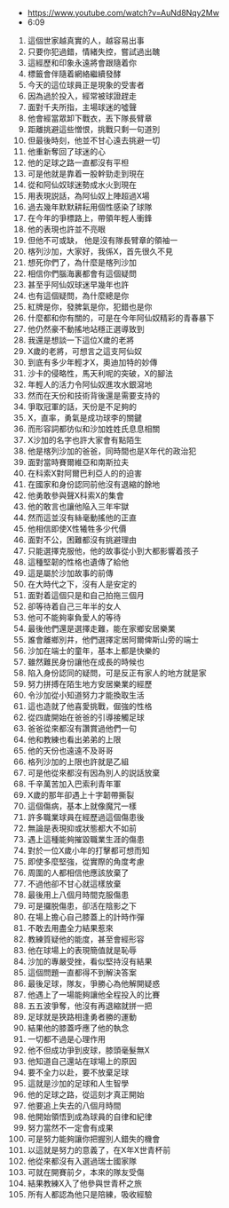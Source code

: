 - https://www.youtube.com/watch?v=AuNd8Nqy2Mw
- 6:09

1. 這個世家越真實的人，越容易出事
1. 只要你犯過錯，情緒失控，嘗試過出醜
1. 這經歷和印象永遠將會跟隨着你
1. 標籤會伴隨着網絡繼續發酵
1. 今天的這位球員正是現象的受害者
1. 因為過於投入，經常被球證趕走
1. 面對千夫所指，主場球迷的噓聲
1. 他會經當眾卸下戰衣，丟下隊長臂章
1. 距離挑避這些憎恨，挑戰只剩一句道別
1. 但最後時刻，他並不甘心遠去挑避一切
1. 他重新奪回了球迷的心
1. 他的足球之路一直都沒有平柦
1. 可是他就是靠着一股幹勁走到現在
1. 從和阿仙奴球迷勢成水火到現在
1. 用表現説話，為阿仙奴上陣超過X場
1. 過去幾年默默耕耘用個性感染了球隊
1. 在今年的爭標路上，帶領年輕人衝鋒
1. 他的表現也許並不亮眼
1. 但他不可或缺， 他是沒有隊長臂章的領袖一
1. 楁列沙加，大家好，我係X，首先很久不見
1. 想死你們了，為什麼是楁列沙加
1. 相信你們腦海裏都會有這個疑問
1. 甚至乎阿仙奴球迷早幾年也許
1. 也有這個疑問，為什麼總是你
1. 紅牌是你，發脾氣是你，犯錯也是你
1. 什麼都和你有關的，可是在今年阿仙奴精彩的青春暴下
1. 他仍然豪不動搖地站穩正選導致到
1. 我還是想談一下這位X歲的老將
1. X歲的老將，可想言之這支阿仙奴
1. 到底有多少年輕才X，奧迪加特的妙傳
1. 沙卡的侵略性，馬天利呢的突破，X的腳法
1. 年輕人的活力令阿仙奴進攻水銀瀉地
1. 然而在天份和技術背後還是需要支持的
1. 爭取冠軍的話，天份是不足夠的
1. X，直率，勇氣是成功球李的關鍵
1. 而形容詞都彷似和沙加姓姓氏息息相關
1. X沙加的名字也許大家會有點陌生
1. 他是楁列沙加的爸爸，同時間也是X年代的政治犯
1. 面對當時賽爾維亞和南斯拉夫
1. 在科索X對阿爾巴利亞人的的迫害
1. 在國家和身份認同前他沒有退縮的餘地
1. 他勇敢參與聲X科索X的集會
1. 他的敢言也讓他陥入三年牢獄
1. 然而這並沒有絲毫動搖他的正直
1. 他相信即使X性犧牲多少代價
1. 面對不公，困難都沒有挑避理由
1. 只能選擇克服他，他的故事從小到大都影響着孩子
1. 這種堅韌的性格也遺傳了給他
1. 這是屬於沙加故事的前傳
1. 在大時代之下，沒有人是安定的
1. 面對着這個只是和自己拍拖三個月
1. 卻等待着自己三年半的女人
1. 他可不能夠辜負愛人的等待
1. 最後他們還是選擇走難，能在家鄉安居樂業
1. 誰會離鄉別井，他們選擇定居阿爾俾斯山旁的端士
1. 沙加在端士的童年，基本上都是快樂的
1. 雖然難民身份讓他在成長的時候也
1. 陷入身份認同的疑問，可是反正有家人的地方就是家
1. 努力拼搏在陌生地方安居樂業的經歷
1. 令沙加從小知道努力才能換取生活
1. 這也造就了他喜愛挑戰，倔強的性格
1. 從四歲開始在爸爸的引導接觸足球
1. 爸爸從來都沒有讚賞過他們一句
1. 他和教練也看出弟弟的上限
1. 他的天份也遠遠不及哥哥
1. 格列沙加的上限也許就是乙組
1. 可是他從來都沒有因為別人的説話放棄
1. 千辛萬苦加入巴索利青年軍
1. X歲的那年卻遇上十字韌帶撕裂
1. 這個傷病，基本上就像魔咒一樣
1. 許多職業球員在經歷過這個傷患後
1. 無論是表現抑或狀態都大不如前
1. 遇上這種能夠摧毀職業生涯的傷患
1. 對於一位X歲小年的打擊都可想而知
1. 即使多麼堅強，從實際的角度考慮
1. 周圍的人都相信他應該放棄了
1. 不過他卻不甘心就這樣放棄
1. 最後用上八個月時間克服傷患
1. 可是攞脱傷患，卻活在陰影之下
1. 在場上擔心自己膝蓋上的計時作彈
1. 不敢去用盡全力結果惹來
1. 教練質疑他的能度，甚至會經形容
1. 他在球場上的表現簡值就是恥辱
1. 沙加的專嚴受挫，看似堅持沒有結果
1. 這個問題一直都得不到解決答案
1. 最後足球，隊友，爭勝心為他解開疑惑
1. 他遇上了一場能夠讓他全程投入的比賽
1. 五五波爭奪，他沒有再退縮就拼一把
1. 足球就是狹路相逢勇者勝的運動
1. 結果他的膝蓋呼應了他的執念
1. 一切都不過是心理作用
1. 他不但成功爭到皮球，膝頭毫髮無X
1. 他知道自己還站在球場上的原因
1. 要不全力以赴，要不放棄足球
1. 這就是沙加的足球和人生智學
1. 他的足球之路，從這刻才真正開始
1. 他要追上失去的八個月時間
1. 他開始領悟到成為球員的自律和紀律
1. 努力當然不一定會有成果
1. 可是努力能夠讓你把握別人錯失的機會
1. 以這就是努力的意義了，在X年X世青杯前
1. 他從來都沒有入選過瑞士國家隊
1. 可就在開賽前夕，本來的隊友受傷
1. 結果教練X入了他參與世青杯之旅
1. 所有人都認為他只是陪練，吸收經驗
